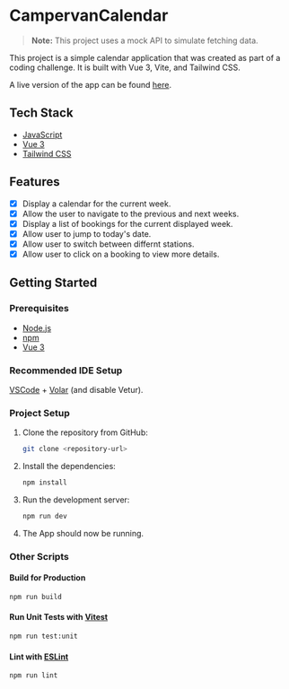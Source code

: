# CampervanCalendar

> __Note:__ This project uses a mock API to simulate fetching data.

This project is a simple calendar application that was created as part of a coding challenge. It is built with Vue 3, Vite, and Tailwind CSS.

A live version of the app can be found [here](https://gravitydarklab.github.io/CampervanCalendar/).

## Tech Stack

- [JavaScript](https://developer.mozilla.org/en-US/docs/Web/JavaScript)
- [Vue 3](https://v3.vuejs.org/)
- [Tailwind CSS](https://tailwindcss.com/)

## Features

- [x] Display a calendar for the current week.
- [x] Allow the user to navigate to the previous and next weeks.
- [x] Display a list of bookings for the current displayed week.
- [x] Allow user to jump to today's date.
- [x] Allow user to switch between differnt stations.
- [x] Allow user to click on a booking to view more details.

## Getting Started

### Prerequisites

- [Node.js](https://nodejs.org/en/)
- [npm](https://www.npmjs.com/)
- [Vue 3](https://v3.vuejs.org/)

### Recommended IDE Setup

[VSCode](https://code.visualstudio.com/) + [Volar](https://marketplace.visualstudio.com/items?itemName=Vue.volar) (and disable Vetur).

### Project Setup

1. Clone the repository from GitHub:

    ```sh
    git clone <repository-url>
    ```

2. Install the dependencies:

    ```sh
    npm install
    ```

3. Run the development server:

    ```sh
    npm run dev
    ```

4. The App should now be running.

### Other Scripts

#### Build for Production

```sh
npm run build
```

#### Run Unit Tests with [Vitest](https://vitest.dev/)

```sh
npm run test:unit
```

#### Lint with [ESLint](https://eslint.org/)

```sh
npm run lint
```
